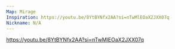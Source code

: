 ```yaml
---
Map: Mirage
Inspiration: https://youtu.be/8YtBYNfx2AA?si=nTwMlEOaX2JXX07q
Nickname: N/A
---
```

https://youtu.be/8YtBYNfx2AA?si=nTwMlEOaX2JXX07q

